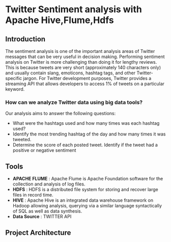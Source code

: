 # **Twitter Sentiment analysis with Apache Hive,Flume,Hdfs**

## Introduction
The sentiment analysis is one of the important analysis areas of Twitter messages that can be very useful in decision making. Performing sentiment analysis on Twitter is more challenging than doing it for lengthy reviews. This is because tweets are very short (approximately 140 characters only) and usually contain slang, emoticons, hashtag tags, and other Twitter-specific jargon. For Twitter development purposes, Twitter provides a streaming API that allows developers to access 1% of tweets on a particular keyword.

### How can we analyze Twitter data using **big data tools**? 
Our analysis aims to answer the following questions: 
- What were the hashtags used and how many times was each hashtag used? 
- Identify the most trending hashtag of the day and how many times it was tweeted. 
- Determine the score of each posted tweet. Identify if the tweet had a positive or negative sentiment

## Tools
- **APACHE FLUME** : Apache Flume is Apache Foundation software for the collection and analysis of log files.
- **HDFS** : HDFS is a distributed file system for storing and recover large files in record time.
- **HIVE** : Apache Hive is an integrated data warehouse framework on Hadoop allowing analysis, querying via a similar language syntactically of SQL as well as data synthesis.
- **Data Source** : TWITTER API

## Project Architecture



